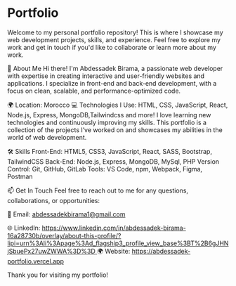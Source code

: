# Portfolio
Welcome to my personal portfolio repository! This is where I showcase my web development projects, skills, and experience. Feel free to explore my work and get in touch if you'd like to collaborate or learn more about my work.

🚀 About Me
Hi there! I'm Abdessadek Birama, a passionate web developer with expertise in creating interactive and user-friendly websites and applications. I specialize in front-end and back-end development, with a focus on clean, scalable, and performance-optimized code.

🌍 Location: Morocco
💻 Technologies I Use: HTML, CSS, JavaScript, React, Node.js, Express, MongoDB,Tailwindcss and more!
I love learning new technologies and continuously improving my skills. This portfolio is a collection of the projects I’ve worked on and showcases my abilities in the world of web development.

🛠️ Skills
Front-End: HTML5, CSS3, JavaScript, React, SASS, Bootstrap, TailwindCSS
Back-End: Node.js, Express, MongoDB, MySql, PHP
Version Control: Git, GitHub, GitLab
Tools: VS Code, npm, Webpack, Figma, Postman

📫 Get In Touch
Feel free to reach out to me for any questions, collaborations, or opportunities:

📧 Email: abdessadekbirama1@gmail.com

🌐 LinkedIn: [https://www.linkedin.com/in/abdessadek-birama-16a28730b/overlay/about-this-profile/?lipi=urn%3Ali%3Apage%3Ad_flagship3_profile_view_base%3BT%2B6gJHNjSbuePx27uwZWWA%3D%3D
](test)
🌍 Website: https://abdessadek-portfolio.vercel.app

Thank you for visiting my portfolio!
